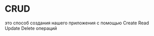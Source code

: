 # CRUD
это способ создания нашего приложения с помощью Create Read Update Delete операций                                       